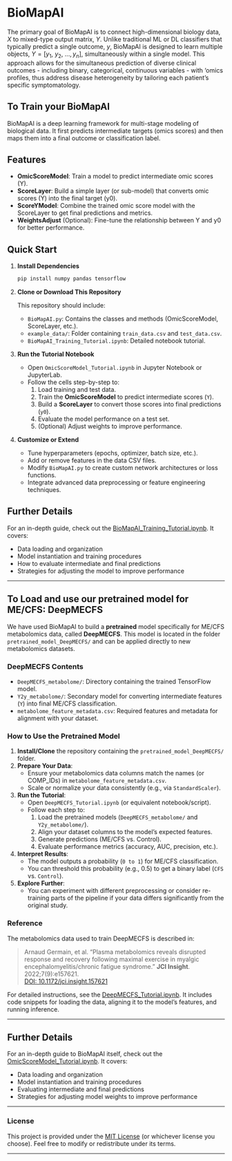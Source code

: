 # BioMapAI
The primary goal of BioMapAI is to connect high-dimensional biology data, $X$ to mixed-type output matrix, $Y$. Unlike traditional ML or DL classifiers that typically predict a single outcome, $y$, BioMapAI is designed to learn multiple objects, $Y=\left[y_1,\ y_2,\ \ldots,y_n\right]$, simultaneously within a single model. This approach allows for the simultaneous prediction of diverse clinical outcomes - including binary, categorical, continuous variables - with ‘omics profiles, thus address disease heterogeneity by tailoring each patient’s specific symptomatology.

## To Train your BioMapAI

BioMapAI is a deep learning framework for multi-stage modeling of biological data. It first predicts intermediate targets (omics scores) and then maps them into a final outcome or classification label.

## Features

- **OmicScoreModel**: Train a model to predict intermediate omic scores (Y).  
- **ScoreLayer**: Build a simple layer (or sub-model) that converts omic scores (Y) into the final target (y0).  
- **ScoreYModel**: Combine the trained omic score model with the ScoreLayer to get final predictions and metrics.  
- **WeightsAdjust** (Optional): Fine-tune the relationship between Y and y0 for better performance.

## Quick Start

1. **Install Dependencies**  
   ```bash
   pip install numpy pandas tensorflow
   ```

2. **Clone or Download This Repository**

   This repository should include:
   - `BioMapAI.py`: Contains the classes and methods (OmicScoreModel, ScoreLayer, etc.).
   - `example_data/`: Folder containing `train_data.csv` and `test_data.csv`.
   - `BioMapAI_Training_Tutorial.ipynb`: Detailed notebook tutorial.

3. **Run the Tutorial Notebook**

   - Open `OmicScoreModel_Tutorial.ipynb` in Jupyter Notebook or JupyterLab.
   - Follow the cells step-by-step to:
     1. Load training and test data.
     2. Train the **OmicScoreModel** to predict intermediate scores (`Y`).
     3. Build a **ScoreLayer** to convert those scores into final predictions (`y0`).
     4. Evaluate the model performance on a test set.
     5. (Optional) Adjust weights to improve performance.

4. **Customize or Extend**

   - Tune hyperparameters (epochs, optimizer, batch size, etc.).
   - Add or remove features in the data CSV files.
   - Modify `BioMapAI.py` to create custom network architectures or loss functions.
   - Integrate advanced data preprocessing or feature engineering techniques.

## Further Details

For an in-depth guide, check out the [BioMapAI_Training_Tutorial.ipynb](BioMapAI_Training_Tutorial.ipynb). It covers:

- Data loading and organization  
- Model instantiation and training procedures  
- How to evaluate intermediate and final predictions  
- Strategies for adjusting the model to improve performance  

---


## To Load and use our pretrained model for ME/CFS: DeepMECFS


We have used BioMapAI to build a **pretrained** model specifically for ME/CFS metabolomics data, called **DeepMECFS**. This model is located in the folder `pretrained_model_DeepMECFS/` and can be applied directly to new metabolomics datasets.

### DeepMECFS Contents

- `DeepMECFS_metabolome/`: Directory containing the trained TensorFlow model.
- `Y2y_metabolome/`: Secondary model for converting intermediate features (`Y`) into final ME/CFS classification.
- `metabolome_feature_metadata.csv`: Required features and metadata for alignment with your dataset.

### How to Use the Pretrained Model

1. **Install/Clone** the repository containing the `pretrained_model_DeepMECFS/` folder.
2. **Prepare Your Data**:
   - Ensure your metabolomics data columns match the names (or COMP_IDs) in `metabolome_feature_metadata.csv`.
   - Scale or normalize your data consistently (e.g., via `StandardScaler`).
3. **Run the Tutorial**:
   - Open `DeepMECFS_Tutorial.ipynb` (or equivalent notebook/script).
   - Follow each step to:
     1. Load the pretrained models (`DeepMECFS_metabolome/` and `Y2y_metabolome/`).
     2. Align your dataset columns to the model’s expected features.
     3. Generate predictions (ME/CFS vs. Control).
     4. Evaluate performance metrics (accuracy, AUC, precision, etc.).
4. **Interpret Results**:
   - The model outputs a probability (`0 to 1`) for ME/CFS classification.
   - You can threshold this probability (e.g., 0.5) to get a binary label (`CFS` vs. `Control`).
5. **Explore Further**:
   - You can experiment with different preprocessing or consider re-training parts of the pipeline if your data differs significantly from the original study.

### Reference

The metabolomics data used to train DeepMECFS is described in:
> Arnaud Germain, et al. “Plasma metabolomics reveals disrupted response and recovery following maximal exercise in myalgic encephalomyelitis/chronic fatigue syndrome.” **JCI Insight**. 2022;7(9):e157621.  
> [DOI: 10.1172/jci.insight.157621](https://doi.org/10.1172/jci.insight.157621)

For detailed instructions, see the [DeepMECFS_Tutorial.ipynb](DeepMECFS_Tutorial.ipynb). It includes code snippets for loading the data, aligning it to the model’s features, and running inference.

---

## Further Details

For an in-depth guide to BioMapAI itself, check out the [OmicScoreModel_Tutorial.ipynb](OmicScoreModel_Tutorial.ipynb). It covers:

- Data loading and organization  
- Model instantiation and training procedures  
- Evaluating intermediate and final predictions  
- Strategies for adjusting model weights to improve performance  

---

### License

This project is provided under the [MIT License](./LICENSE) (or whichever license you choose). Feel free to modify or redistribute under its terms.

---
